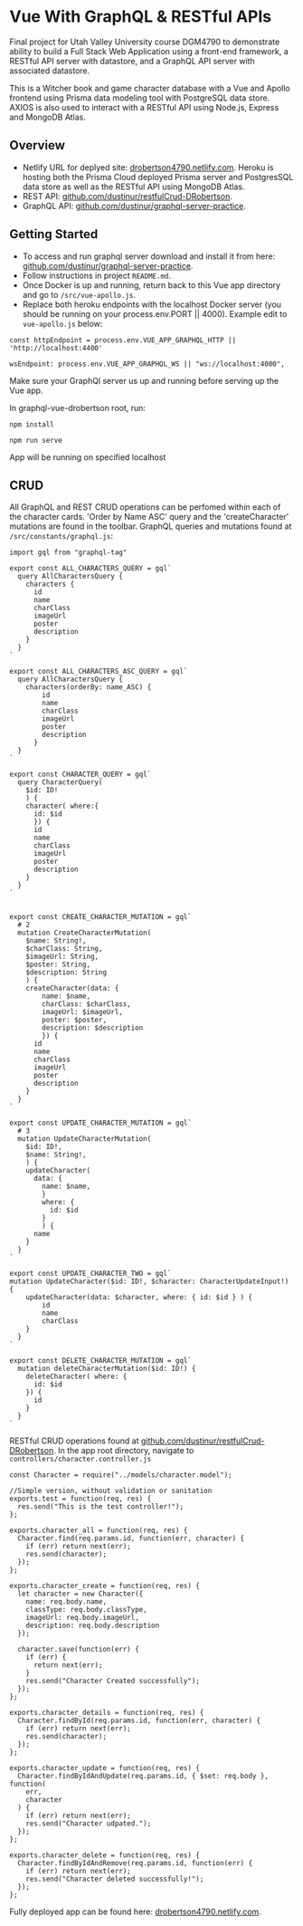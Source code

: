 # Vue With GraphQL & RESTful APIs

Final project for Utah Valley University course DGM4790 to demonstrate ability to build a Full Stack Web Application using a front-end framework, a RESTful API server with datastore, and a GraphQL API server with associated datastore.

This is a Witcher book and game character database with a Vue and Apollo frontend using Prisma data modeling tool with PostgreSQL data store. AXIOS is also used to interact with a RESTful API using Node.js, Express and MongoDB Atlas.

## Overview
- Netlify URL for deplyed site: [drobertson4790.netlify.com](https://drobertson4790.netlify.com/). Heroku is hosting both the Prisma Cloud deployed Prisma server and PostgresSQL data store as well as the RESTful API using MongoDB Atlas.
- REST API: [github.com/dustinur/restfulCrud-DRobertson](https://github.com/dustinur/restfulCrud-DRobertson).
- GraphQL API: [github.com/dustinur/graphql-server-practice](https://github.com/dustinur/graphql-server-practice).

## Getting Started

- To access and run graphql server download and install it from here: [github.com/dustinur/graphql-server-practice](https://github.com/dustinur/graphql-server-practice). 
- Follow instructions in project `README.md`. 
- Once Docker is up and running, return back to this Vue app directory and go to `/src/vue-apollo.js`. 
- Replace both heroku endpoints with the localhost Docker server (you should be running on your process.env.PORT || 4000). Example edit to `vue-apollo.js` below:
```
const httpEndpoint = process.env.VUE_APP_GRAPHQL_HTTP || 'http://localhost:4400'

wsEndpoint: process.env.VUE_APP_GRAPHQL_WS || "ws://localhost:4000",
```

Make sure your GraphQl server us up and running before serving up the Vue app.

In graphql-vue-drobertson root, run:

```
npm install

npm run serve
```
App will be running on specified localhost


## CRUD

All GraphQL and REST CRUD operations can be perfomed within each of the character cards. 'Order by Name ASC' query and the 'createCharacter' mutations are found in the toolbar. GraphQL queries and mutations found at `/src/constants/graphql.js`:
```
import gql from "graphql-tag"

export const ALL_CHARACTERS_QUERY = gql`
  query AllCharactersQuery {
    characters {
      id
      name
      charClass
      imageUrl
      poster
      description
    }
  }
`

export const ALL_CHARACTERS_ASC_QUERY = gql`
  query AllCharactersQuery {
    characters(orderBy: name_ASC) {
        id
        name
        charClass
        imageUrl
        poster
        description
      }
  }
`

export const CHARACTER_QUERY = gql`
  query CharacterQuery(
    $id: ID!
    ) {
    character( where:{ 
      id: $id
      }) {
      id
      name
      charClass
      imageUrl
      poster
      description
    }
  }
`


export const CREATE_CHARACTER_MUTATION = gql`
  # 2
  mutation CreateCharacterMutation(
    $name: String!,
    $charClass: String,
    $imageUrl: String,
    $poster: String,
    $description: String
    ) {
    createCharacter(data: {
        name: $name,
        charClass: $charClass,
        imageUrl: $imageUrl,
        poster: $poster,
        description: $description
        }) {
      id
      name
      charClass
      imageUrl
      poster
      description
    }
  }
`

export const UPDATE_CHARACTER_MUTATION = gql`
  # 3
  mutation UpdateCharacterMutation(
    $id: ID!,
    $name: String!,
    ) {
    updateCharacter(
      data: {
        name: $name,
        }
        where: {
          id: $id
        }
        ) {
      name
    }
  }
`

export const UPDATE_CHARACTER_TWO = gql`
mutation UpdateCharacter($id: ID!, $character: CharacterUpdateInput!) {
    updateCharacter(data: $character, where: { id: $id } ) {
        id
        name
        charClass
    }
  }
`

export const DELETE_CHARACTER_MUTATION = gql`
  mutation deleteCharacterMutation($id: ID!) {
    deleteCharacter( where: { 
      id: $id
    }) {
      id
    }
  }
`
```

RESTful CRUD operations found at [github.com/dustinur/restfulCrud-DRobertson](https://github.com/dustinur/restfulCrud-DRobertson). In the app root directory, navigate to `controllers/character.controller.js`


```
const Character = require("../models/character.model");

//Simple version, without validation or sanitation
exports.test = function(req, res) {
  res.send("This is the test controller!");
};

exports.character_all = function(req, res) {
  Character.find(req.params.id, function(err, character) {
    if (err) return next(err);
    res.send(character);
  });
};

exports.character_create = function(req, res) {
  let character = new Character({
    name: req.body.name,
    classType: req.body.classType,
    imageUrl: req.body.imageUrl,
    description: req.body.description
  });

  character.save(function(err) {
    if (err) {
      return next(err);
    }
    res.send("Character Created successfully");
  });
};

exports.character_details = function(req, res) {
  Character.findById(req.params.id, function(err, character) {
    if (err) return next(err);
    res.send(character);
  });
};

exports.character_update = function(req, res) {
  Character.findByIdAndUpdate(req.params.id, { $set: req.body }, function(
    err,
    character
  ) {
    if (err) return next(err);
    res.send("Character udpated.");
  });
};

exports.character_delete = function(req, res) {
  Character.findByIdAndRemove(req.params.id, function(err) {
    if (err) return next(err);
    res.send("Character deleted successfully!");
  });
};

```

Fully deployed app can be found here: [drobertson4790.netlify.com](https://drobertson4790.netlify.com/). 
